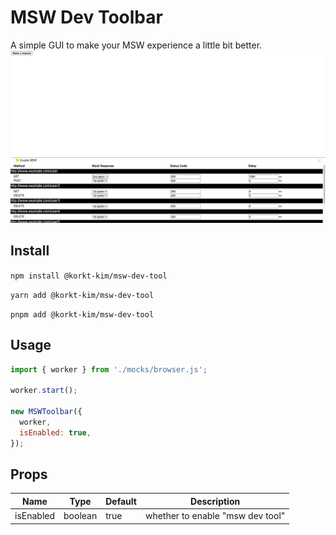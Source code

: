 # MSW Dev Toolbar

A simple GUI to make your MSW experience a little bit better.
![mswDevTool screenshot](./.preview/scrn-01.png)

## Install

`npm install @korkt-kim/msw-dev-tool`

`yarn add @korkt-kim/msw-dev-tool`

`pnpm add @korkt-kim/msw-dev-tool`

## Usage

```js
import { worker } from './mocks/browser.js';

worker.start();

new MSWToolbar({
  worker,
  isEnabled: true,
});
```

## Props

| Name      | Type    | Default | Description                      |
| --------- | ------- | ------- | -------------------------------- |
| isEnabled | boolean | true    | whether to enable "msw dev tool" |

